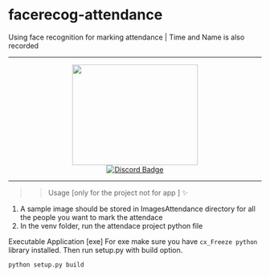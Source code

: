 # facerecog-attendance
Using face recognition for marking attendance |  Time and Name is also recorded

---

<div id="header" align="center" >
  <img src="https://tse3.mm.bing.net/th?id=OIP.7pszJO4pxaeoBxA6GpGyAgHaE8&pid=Api&P=0&w=252&h=168" width="250" height="200"/>
</div>

<div id="badges" align="center">
  <a href="https://discord.gg/p7j8XZq25B">
    <img src="https://img.shields.io/badge/Discord-blue?style=for-the-badge&logo=discord&logoColor=white" alt="Discord Badge"/>
  </a>
    </div>
    
---
   
>> Usage [only for the project not for app ] ✨

1. A sample image should be stored in ImagesAttendance directory for all the people you want to mark the attendace 
2. In the venv folder, run the attendace project python file 

Executable Application [exe]
For exe make sure you have `cx_Freeze python` library installed. Then run setup.py with build option.

```python setup.py build```
